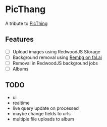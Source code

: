 # PicThang

A tribute to [PicThing](https://pic.ping.gg/login)

## Features

- [ ] Upload images using RedwoodJS Storage
- [ ] Background removal using [Rembg on fal.ai](https://fal.ai/models/fal-ai/imageutils/rembg)
- [ ] Removal in RedwoodJS background jobs
- [ ] Albums

## TODO

* ui
* realtime
* live query update on processed
* maybe change fields to urls
* multiple file uploads to album
